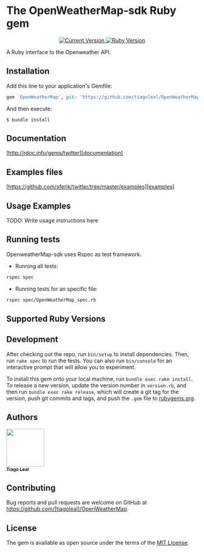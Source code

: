 # The OpenWeatherMap-sdk Ruby gem

<p align="center">
  <a href="https://github.com/tiagoleal/coin_conversion">
    <img alt="Current Version" src="https://img.shields.io/badge/version-1.0.0 -blue.svg">
  </a>
  <!-- <a href="#" title="Circleci">
    <img alt="Circleci Status" src="https://circleci.com/gh/tiagoleal/secret_friend.svg?style=svg" target="_blank">
  </a> -->

  <a href="https://ruby-doc.org/core-2.7">
    <img alt="Ruby Version" src="https://img.shields.io/badge/Ruby-2.7 -green.svg" target="_blank">
  </a>

  <!-- <a href="https://guides.rubyonrails.org/5_2_release_notes.html">
    <img alt="" src="https://img.shields.io/badge/Rails-~> 5.2.2-blue.svg" target="_blank">
  </a> -->

</p>

A Ruby interface to the Openweather API.

## Installation

Add this line to your application's Gemfile:

```ruby
gem 'OpenWeatherMap', git: 'https://github.com/tiagoleal/OpenWeatherMap-sdk.git'

```

And then execute:

    $ bundle install

## Documentation

[http://rdoc.info/gems/twitter][documentation]

[documentation]: http://rdoc.info/gems/twitter

## Examples files

[https://github.com/sferik/twitter/tree/master/examples][examples]

## Usage Examples

TODO: Write usage instructions here

## Running tests

OpenweatherMap-sdk uses Rspec as test framework.

- Running all tests:

```bash
rspec spec
```

- Running tests for an specific file:

```bash
rspec spec/OpenWeatherMap_spec.rb
```

## Supported Ruby Versions

## Development

After checking out the repo, run `bin/setup` to install dependencies. Then, run `rake spec` to run the tests. You can also run `bin/console` for an interactive prompt that will allow you to experiment.

To install this gem onto your local machine, run `bundle exec rake install`. To release a new version, update the version number in `version.rb`, and then run `bundle exec rake release`, which will create a git tag for the version, push git commits and tags, and push the `.gem` file to [rubygems.org](https://rubygems.org).

## Authors

<!-- ALL-CONTRIBUTORS-LIST:START - Do not remove or modify this section -->
<!-- prettier-ignore -->
[<img src="https://avatars1.githubusercontent.com/u/5727529?s=460&v=4" width="100px;"/><br /><sub><b>Tiago Leal</b></sub>](https://github.com/tiagoleal)<br />

## Contributing

Bug reports and pull requests are welcome on GitHub at https://github.com/[tiagoleal]/OpenWeatherMap.

## License

The gem is available as open source under the terms of the [MIT License](https://opensource.org/licenses/MIT).

